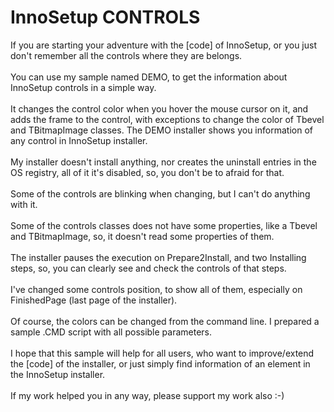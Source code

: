 # InnoSetup CONTROLS
If you are starting your adventure with the [code] of InnoSetup, or you just don't remember all the controls where they are belongs.<br>
<br>
You can use my sample named DEMO, to get the information about InnoSetup controls in a simple way.<br>
<br>
It changes the control color when you hover the mouse cursor on it, and adds the frame to the control, with exceptions to change the color of Tbevel and TBitmapImage classes. The DEMO installer shows you information of any control in InnoSetup installer.<br>
<br>
My installer doesn't install anything, nor creates the uninstall entries in the OS registry, all of it it's disabled, so, you don't be to afraid for that.<br>
<br>
Some of the controls are blinking when changing, but I can't do anything with it.<br>
<br>
Some of the controls classes does not have some properties, like a Tbevel and TBitmapImage, so, it doesn't read some properties of them.<br>
<br>
The installer pauses the execution on Prepare2Install, and two Installing steps, so, you can clearly see and check the controls of that steps.<br>
<br>
I've changed some controls position, to show all of them, especially on FinishedPage (last page of the installer).<br>
<br>
Of course, the colors can be changed from the command line. I prepared a sample .CMD script with all possible parameters.<br>
<br>
I hope that this sample will help for all users, who want to improve/extend the [code] of the installer, or just simply find information of an element in the InnoSetup installer.<br>
<br>
If my work helped you in any way, please support my work also :-)<br>
